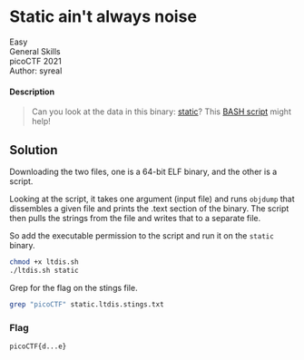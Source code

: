 # Static ain't always noise
Easy\
General Skills\
picoCTF 2021\
Author: syreal
#### Description
> Can you look at the data in this binary: [static](https://mercury.picoctf.net/static/ff4e569d6b49b92d090796d4631a2577/static)? This [BASH script](https://mercury.picoctf.net/static/ff4e569d6b49b92d090796d4631a2577/ltdis.sh) might help!
## Solution
Downloading the two files, one is a 64-bit ELF binary, and the other is a script.  

Looking at the script, it takes one argument (input file) and runs `objdump` that dissembles a given file and prints the .text section of the binary.  The script then pulls the strings from the file and writes that to a separate file.

So add the executable permission to the script and run it on the `static` binary.
```bash
chmod +x ltdis.sh
./ltdis.sh static
```
Grep for the flag on the stings file.
```bash
grep "picoCTF" static.ltdis.stings.txt
```

### Flag
`picoCTF{d...e}`
